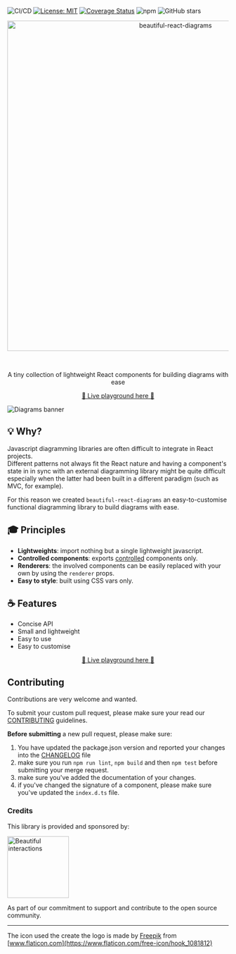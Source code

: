 ![CI/CD](https://github.com/antonioru/beautiful-react-diagrams/workflows/CI/CD/badge.svg)
[![License: MIT](https://img.shields.io/badge/License-MIT-yellow.svg)](https://opensource.org/licenses/MIT)
[![Coverage Status](https://coveralls.io/repos/github/antonioru/beautiful-react-diagrams/badge.svg?branch=master)](https://coveralls.io/github/antonioru/beautiful-react-diagrams?branch=master)
![npm](https://img.shields.io/npm/v/beautiful-react-diagrams)
![GitHub stars](https://img.shields.io/github/stars/antonioru/beautiful-react-diagrams?style=social)

<div align="center">
  <p align="center">
    <img src="./logo.png" alt="beautiful-react-diagrams" width="750px" />
  </p>
</div>
<br />
<div>
  <p align="center">
    A tiny collection of lightweight React components for building diagrams with ease
  </p>
</div>

<div>
  <p align="center">
    <a href="https://beautifulinteractions.github.io/beautiful-react-diagrams/" target="_blank">
    🌟 Live playground here 🌟
    </a>
  </p>
</div>

![Diagrams banner](./beautiful-react-diagrams.png)

## 💡 Why?

Javascript diagramming libraries are often difficult to integrate in React projects. <br />
Different patterns not always fit the React nature and having a component's state in in sync with an external
diagramming library might be quite difficult especially when the latter had been built in a different paradigm (such as MVC, for example).

For this reason we created `beautiful-react-diagrams` an easy-to-customise functional diagramming library to build 
diagrams with ease.

## 🎓 Principles

- **Lightweights**: import nothing but a single lightweight javascript.
- **Controlled components**: exports [controlled](https://reactjs.org/docs/forms.html#controlled-components) components only.
- **Renderers**: the involved components can be easily replaced with your own by using the  `renderer` props.
- **Easy to style**: built using CSS vars only.

## ☕️ Features

* Concise API
* Small and lightweight
* Easy to use
* Easy to customise

<div>
  <p align="center">
    <a href="https://beautifulinteractions.github.io/beautiful-react-diagrams/" target="_blank">
    🌟 Live playground here 🌟
    </a>
  </p>
</div>

## Contributing

Contributions are very welcome and wanted. 

To submit your custom pull request, please make sure your read our [CONTRIBUTING](./CONTRIBUTING.md) guidelines.

**Before submitting** a new pull request, please make sure:

1. You have updated the package.json version and reported your changes into the [CHANGELOG](./CHANGELOG.md) file
3. make sure you run `npm run lint`, `npm build` and then `npm test` before submitting your merge request.
4. make sure you've added the documentation of your changes.
5. if you've changed the signature of a component, please make sure you've updated the `index.d.ts` file.

### Credits

This library is provided and sponsored by: 

<div>
  <p>
    <a href="https://beautifulinteractions.com/">
      <img src="https://beautifulinteractions.com/img/logo-colorful.svg" alt="Beautiful interactions" width="140px" />
    </a>
  </p>
</div>

As part of our commitment to support and contribute to the open source community.

---

The icon used the create the logo is made by [Freepik](https://www.flaticon.com/authors/freepik) from [www.flaticon.com](https://www.flaticon.com/free-icon/hook_1081812)
